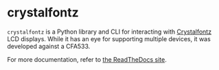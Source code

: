 # crystalfontz

`crystalfontz` is a Python library and CLI for interacting with [Crystalfontz](https://www.crystalfontz.com/) LCD displays. While it has an eye for supporting multiple devices, it was developed against a CFA533.

For more documentation, refer to [the ReadTheDocs site](https://crystalfontz.readthedocs.io/en/latest/).
